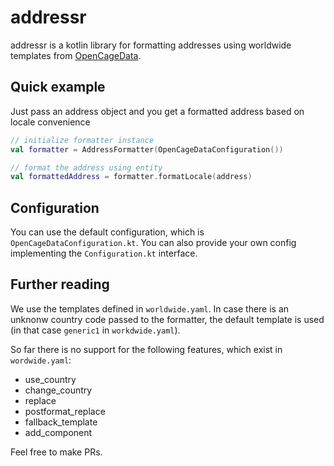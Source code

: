 # addressr

addressr is a kotlin library for formatting addresses using worldwide templates from [OpenCageData](https://github.com/OpenCageData/address-formatting).

## Quick example
Just pass an address object and you get a formatted address based on locale convenience

```kotlin
// initialize formatter instance
val formatter = AddressFormatter(OpenCageDataConfiguration())

// format the address using entity
val formattedAddress = formatter.formatLocale(address)
```

## Configuration

You can use the default configuration, which is ```OpenCageDataConfiguration.kt```. You can also provide your own config
implementing the ```Configuration.kt``` interface.

## Further reading

We use the templates defined in ```worldwide.yaml```. In case there is an unknonw country code passed to the formatter, 
the default template is used (in that case ```generic1``` in ```workdwide.yaml```).

So far there is no support for the following features, which exist in ```wordwide.yaml```:
* use_country
* change_country
* replace
* postformat_replace
* fallback_template
* add_component

Feel free to make PRs.
